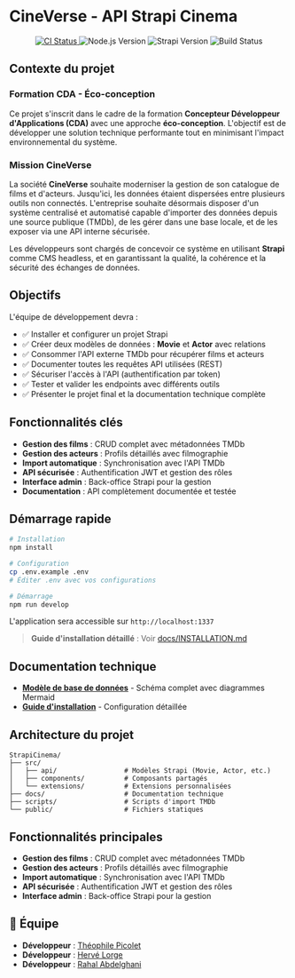 #  CineVerse - API Strapi Cinema

<p align="center">
  <a href="https://github.com/Theophile-Picolet/StrapiCinema/actions/workflows/ci.yml">
    <img src="https://github.com/Theophile-Picolet/StrapiCinema/actions/workflows/ci.yml/badge.svg?branch=dev&style=flat-square" alt="CI Status" />
  </a>
  <img src="https://img.shields.io/badge/Node.js-%3E%3D20.0.0-brightgreen?logo=nodedotjs&logoColor=white&style=flat-square" alt="Node.js Version" />
  <img src="https://img.shields.io/badge/Strapi-v4-blue?logo=strapi&logoColor=white&style=flat-square" alt="Strapi Version" />
  <img src="https://img.shields.io/badge/Build-ready-orange?logo=githubactions&logoColor=white&style=flat-square" alt="Build Status" />
</p>


## Contexte du projet

###  Formation CDA - Éco-conception

Ce projet s'inscrit dans le cadre de la formation **Concepteur Développeur d'Applications (CDA)** avec une approche **éco-conception**. L'objectif est de développer une solution technique performante tout en minimisant l'impact environnemental du système.

###  Mission CineVerse

La société **CineVerse** souhaite moderniser la gestion de son catalogue de films et d'acteurs. Jusqu'ici, les données étaient dispersées entre plusieurs outils non connectés. L'entreprise souhaite désormais disposer d'un système centralisé et automatisé capable d'importer des données depuis une source publique (TMDb), de les gérer dans une base locale, et de les exposer via une API interne sécurisée.

Les développeurs sont chargés de concevoir ce système en utilisant **Strapi** comme CMS headless, et en garantissant la qualité, la cohérence et la sécurité des échanges de données.

##  Objectifs

L'équipe de développement devra :

- ✅ Installer et configurer un projet Strapi
- ✅ Créer deux modèles de données : **Movie** et **Actor** avec relations
- ✅ Consommer l'API externe TMDb pour récupérer films et acteurs
- ✅ Documenter toutes les requêtes API utilisées (REST)
- ✅ Sécuriser l'accès à l'API (authentification par token)
- ✅ Tester et valider les endpoints avec différents outils
- ✅ Présenter le projet final et la documentation technique complète

##  Fonctionnalités clés

- **Gestion des films** : CRUD complet avec métadonnées TMDb
- **Gestion des acteurs** : Profils détaillés avec filmographie  
- **Import automatique** : Synchronisation avec l'API TMDb
- **API sécurisée** : Authentification JWT et gestion des rôles
- **Interface admin** : Back-office Strapi pour la gestion
- **Documentation** : API complètement documentée et testée

##  Démarrage rapide

```bash
# Installation
npm install

# Configuration
cp .env.example .env
# Éditer .env avec vos configurations

# Démarrage
npm run develop
```

L'application sera accessible sur `http://localhost:1337`

>  **Guide d'installation détaillé** : Voir [docs/INSTALLATION.md](docs/INSTALLATION.md)

##  Documentation technique

- **[Modèle de base de données](docs/MODELE_BDD.md)** - Schéma complet avec diagrammes Mermaid
- **[Guide d'installation](docs/INSTALLATION.md)** - Configuration détaillée


##  Architecture du projet

```
StrapiCinema/
├── src/
│   ├── api/                 # Modèles Strapi (Movie, Actor, etc.)
│   ├── components/          # Composants partagés
│   └── extensions/          # Extensions personnalisées
├── docs/                    # Documentation technique
├── scripts/                 # Scripts d'import TMDb
└── public/                  # Fichiers statiques
```

##  Fonctionnalités principales

- **Gestion des films** : CRUD complet avec métadonnées TMDb
- **Gestion des acteurs** : Profils détaillés avec filmographie
- **Import automatique** : Synchronisation avec l'API TMDb
- **API sécurisée** : Authentification JWT et gestion des rôles
- **Interface admin** : Back-office Strapi pour la gestion


## 👥 Équipe

- **Développeur** : [Théophile Picolet](https://github.com/Theophile-Picolet)
- **Développeur** : [Hervé Lorge](https://gitlab.com/hervelge)
- **Développeur** : [Rahal Abdelghani](https://github.com/abdel92000)

